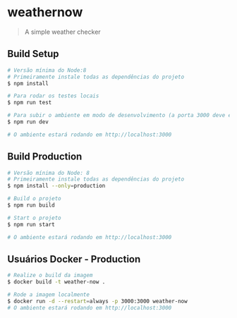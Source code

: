 # weathernow

> A simple weather checker

## Build Setup

``` bash
# Versão mínima do Node:8
# Primeiramente instale todas as dependências do projeto
$ npm install

# Para rodar os testes locais
$ npm run test

# Para subir o ambiente em modo de desenvolvimento (a porta 3000 deve estar disponível)
$ npm run dev

# O ambiente estará rodando em http://localhost:3000
```

## Build Production

``` bash
# Versão mínima do Node: 8
# Primeiramente instale todas as dependências do projeto
$ npm install --only=production

# Build o projeto
$ npm run build

# Start o projeto
$ npm run start

# O ambiente estará rodando em http://localhost:3000
```

## Usuários Docker - Production
``` bash
# Realize o build da imagem
$ docker build -t weather-now .

# Rode a imagem localmente
$ docker run -d --restart=always -p 3000:3000 weather-now
# O ambiente estará rodando em http://localhost:3000
```
